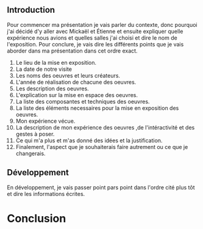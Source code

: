 ## Introduction
Pour commencer ma présentation je vais parler du contexte, donc pourquoi j'ai décidé d'y aller avec Mickaël et Étienne et ensuite expliquer quelle expérience nous avions et quelles salles j'ai choisi et dire le nom de l'exposition. Pour conclure, je vais dire les différents points que je vais aborder dans ma présentation dans cet ordre exact.
1. Le lieu de la mise en exposition.
2. La date de notre visite
3. Les noms des oeuvres et leurs créateurs.
4. L'année de réalisation de chacune des oeuvres.
5. Les description des oeuvres.
6. L'explication sur la mise en espace des oeuvres.
7. La liste des composantes et techniques des oeuvres.
8. La liste des éléments necessaires pour la mise en exposition des oeuvres.
9. Mon expérience vécue.
10. La description de mon expérience des oeuvres ,de l'intéractivité et des gestes à poser.
11. Ce qui m'a plus et m'as donné des idées et la justification.
12. Finalement, l'aspect que je souhaiterais faire autrement ou ce que je changerais.

## Développement
En développement, je vais passer point pars point dans l'ordre cité plus tôt et dire les informations écrites.

# Conclusion

